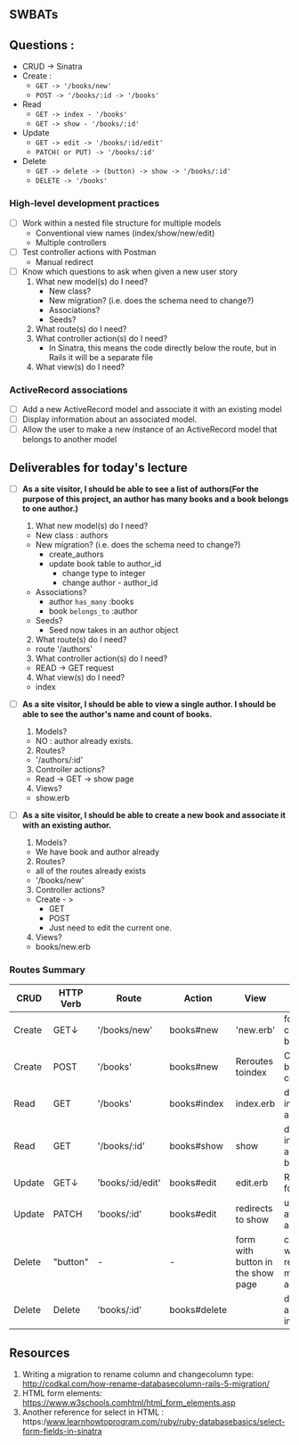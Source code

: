 ## SWBATs
## Questions :
  - CRUD -> Sinatra
  - Create :
    - ```GET -> '/books/new'```
    - ```POST -> '/books/:id -> '/books'```
  - Read
    - ```GET -> index - '/books'```
    - ```GET -> show - '/books/:id'```
  - Update
    - ```GET -> edit -> '/books/:id/edit'```
    - ```PATCH( or PUT) -> '/books/:id'```
  - Delete
    - ```GET -> delete -> (button) -> show -> '/books/:id'```
    - ```DELETE -> '/books'```

### High-level development practices
 - [ ] Work within a nested file structure for multiple models
    - Conventional view names (index/show/new/edit)
    - Multiple controllers
 - [ ] Test controller actions with Postman
    - Manual redirect
 - [ ] Know which questions to ask when given a new user story
    1. What new model(s) do I need?
       - New class?
       - New migration? (i.e. does the schema need to change?)
       - Associations?
       - Seeds?
    2. What route(s) do I need?
    3. What controller action(s) do I need?
       - In Sinatra, this means the code directly below the route, but in Rails it will be a separate file
    4. What view(s) do I need?

### ActiveRecord associations

 - [ ] Add a new ActiveRecord model and associate it with an existing model
 - [ ] Display information about an associated model.
 - [ ] Allow the user to make a new instance of an ActiveRecord model that belongs to another model

## Deliverables for today's lecture
- [ ] **As a site visitor, I should be able to see a list of authors(For the purpose of this project, an author has many books and a book belongs to one author.)**
  1. What new model(s) do I need?
    - New class : authors
    - New migration? (i.e. does the schema need to  change?)
      - create_authors
      - update book table to author_id
        - change type to integer
        - change author - author_id
    - Associations?
      - author `has_many` :books
      - book `belongs_to` :author
    - Seeds?
      - Seed now takes in an author object
  2. What route(s) do I need?
    - route '/authors'
  3. What controller action(s) do I need?
    - READ -> GET request
  4. What view(s) do I need?
    - index

- [ ] **As a site visitor, I should be able to view a single author.  I should be able to see the author's name and count of books.**
  1. Models?
    - NO : author already exists.
  2. Routes?
    - '/authors/:id'
  3. Controller actions?
    - Read -> GET -> show page
  4. Views?
    - show.erb

- [ ] **As a site visitor, I should be able to create a new book and associate it with an existing author.**
   1. Models?
    - We have book and author already
   2. Routes?
    - all of the routes already exists
    - '/books/new'
   3. Controller actions?
    - Create - >
      - GET
      - POST
      - Just need to edit the current one.
   4. Views?
     - books/new.erb

### Routes Summary
| CRUD | HTTP Verb  | Route  | Action  |  View | UsedFor |
|---|---|---|---|---|---|
| Create |GET&darr; | '/books/new'  | books#new  |'new.erb'  |  form page to create a new book |
| Create | POST | '/books'  |  books#new | Reroutes toindex| Creates a new book in the controller   |
| Read | GET  | '/books'  | books#index  |  index.erb|  displaying information about books  |
| Read |GET  | '/books/:id'  | books#show  |  show |display information about a specific book  |
|  Update | GET&darr; | 'books/:id/edit'  | books#edit| edit.erb  | Renders a form for user to edit  |
|  Update  | PATCH | 'books/:id'  | books#edit  | redirects to show | updates the attributes in aspecific book |
| Delete  | "button" |  - |  - |  form with button in the show page | create a form so we can delete records and map it to an action  |
  |  Delete | Delete |  'books/:id' |  books#delete |  | deletes/destroys a specific book in the DB|

## Resources
1. Writing a migration to rename column and changecolumn type: http://codkal.com/how-rename-databasecolumn-rails-5-migration/
2. HTML form elements: https://www.w3schools.comhtml/html_form_elements.asp
3. Another reference for select in HTML : https:/www.learnhowtoprogram.com/ruby/ruby-databasebasics/select-form-fields-in-sinatra

